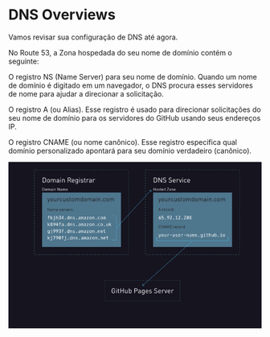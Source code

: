 # DNS Overviews
Vamos revisar sua configuração de DNS até agora.

No Route 53, a Zona hospedada do seu nome de domínio contém o seguinte:

O registro NS (Name Server) para seu nome de domínio. Quando um nome de domínio é digitado em um navegador, o DNS procura esses servidores de nome para ajudar a direcionar a solicitação.

O registro A (ou Alias). Esse registro é usado para direcionar solicitações do seu nome de domínio para os servidores do GitHub usando seus endereços IP.

O registro CNAME (ou nome canônico). Esse registro especifica qual domínio personalizado apontará para seu domínio verdadeiro (canônico).

![image](/Images/DNS.png)